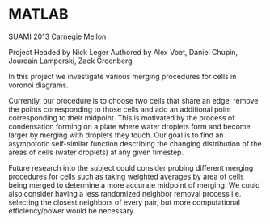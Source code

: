 MATLAB
======

SUAMI 2013 Carnegie Mellon

Project Headed by Nick Leger
Authored by Alex Voet, Daniel Chupin, Jourdain Lamperski, Zack Greenberg

In this project we investigate various merging procedures for cells in voronoi diagrams.

Currently, our procedure is to choose two cells that share an edge, remove the points corresponding to those cells and
add an additional point corresponding to their midpoint. This is motivated by the process of condensation forming on a plate
where water droplets form and become larger by merging with droplets they touch. Our goal is to find an asympototic
self-similar function describing the changing distribution of the areas of cells (water droplets) at any given timestep.

Future research into the subject could consider probing different merging procedures for cells such as taking weighted
averages by area of cells being merged to determine a more accurate midpoint of merging. We could also consider having a
less randomized neighbor removal process i.e. selecting the closest neighbors of every pair, but more computational
efficiency/power would be necessary.
